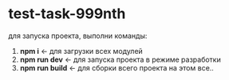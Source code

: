 # test-task-999nth
для запуска проекта, выполни команды:
1) **npm i** <- для загрузки всех модулей
2) **npm run dev** <- для запуска проекта в режиме разработки
3) **npm run build** <- для сборки всего проекта
на этом все.. 
